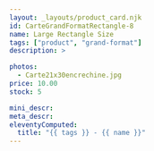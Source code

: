 ```yaml
---
layout: _layouts/product_card.njk
id: CarteGrandFormatRectangle-8
name: Large Rectangle Size
tags: ["product", "grand-format"]
description: >

photos:
  - Carte21x30encrechine.jpg
price: 10.00
stock: 5

mini_descr:
meta_descr:
eleventyComputed:
  title: "{{ tags }} - {{ name }}"
---
```

